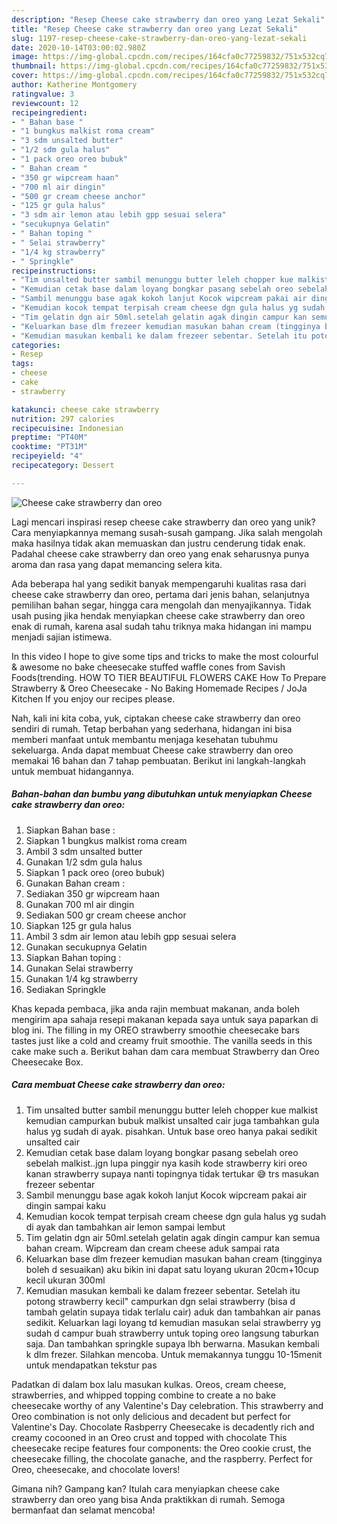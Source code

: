 ```yaml
---
description: "Resep Cheese cake strawberry dan oreo yang Lezat Sekali"
title: "Resep Cheese cake strawberry dan oreo yang Lezat Sekali"
slug: 1197-resep-cheese-cake-strawberry-dan-oreo-yang-lezat-sekali
date: 2020-10-14T03:00:02.980Z
image: https://img-global.cpcdn.com/recipes/164cfa0c77259832/751x532cq70/cheese-cake-strawberry-dan-oreo-foto-resep-utama.jpg
thumbnail: https://img-global.cpcdn.com/recipes/164cfa0c77259832/751x532cq70/cheese-cake-strawberry-dan-oreo-foto-resep-utama.jpg
cover: https://img-global.cpcdn.com/recipes/164cfa0c77259832/751x532cq70/cheese-cake-strawberry-dan-oreo-foto-resep-utama.jpg
author: Katherine Montgomery
ratingvalue: 3
reviewcount: 12
recipeingredient:
- " Bahan base "
- "1 bungkus malkist roma cream"
- "3 sdm unsalted butter"
- "1/2 sdm gula halus"
- "1 pack oreo oreo bubuk"
- " Bahan cream "
- "350 gr wipcream haan"
- "700 ml air dingin"
- "500 gr cream cheese anchor"
- "125 gr gula halus"
- "3 sdm air lemon atau lebih gpp sesuai selera"
- "secukupnya Gelatin"
- " Bahan toping "
- " Selai strawberry"
- "1/4 kg strawberry"
- " Springkle"
recipeinstructions:
- "Tim unsalted butter sambil menunggu butter leleh chopper kue malkist kemudian campurkan bubuk malkist unsalted cair juga tambahkan gula halus yg sudah di ayak. pisahkan. Untuk base oreo hanya pakai sedikit unsalted cair"
- "Kemudian cetak base dalam loyang bongkar pasang sebelah oreo sebelah malkist..jgn lupa pinggir nya kasih kode strawberry kiri oreo kanan strawberry supaya nanti topingnya tidak tertukar 😅 trs masukan frezeer sebentar"
- "Sambil menunggu base agak kokoh lanjut Kocok wipcream pakai air dingin sampai kaku"
- "Kemudian kocok tempat terpisah cream cheese dgn gula halus yg sudah di ayak dan tambahkan air lemon sampai lembut"
- "Tim gelatin dgn air 50ml.setelah gelatin agak dingin campur kan semua bahan cream. Wipcream dan cream cheese aduk sampai rata"
- "Keluarkan base dlm frezeer kemudian masukan bahan cream (tingginya boleh d sesuaikan) aku bikin ini dapat satu loyang ukuran 20cm+10cup kecil ukuran 300ml"
- "Kemudian masukan kembali ke dalam frezeer sebentar. Setelah itu potong strawberry kecil&#34; campurkan dgn selai strawberry (bisa d tambah gelatin supaya tidak terlalu cair) aduk dan tambahkan air panas sedikit. Keluarkan lagi loyang td kemudian masukan selai strawberry yg sudah d campur buah strawberry untuk toping oreo langsung taburkan saja. Dan tambahkan springkle supaya lbh berwarna. Masukan kembali k dlm frezer. Silahkan mencoba. Untuk memakannya tunggu 10-15menit untuk mendapatkan tekstur pas"
categories:
- Resep
tags:
- cheese
- cake
- strawberry

katakunci: cheese cake strawberry 
nutrition: 297 calories
recipecuisine: Indonesian
preptime: "PT40M"
cooktime: "PT31M"
recipeyield: "4"
recipecategory: Dessert

---
```



![Cheese cake strawberry dan oreo](https://img-global.cpcdn.com/recipes/164cfa0c77259832/751x532cq70/cheese-cake-strawberry-dan-oreo-foto-resep-utama.jpg)

Lagi mencari inspirasi resep cheese cake strawberry dan oreo yang unik? Cara menyiapkannya memang susah-susah gampang. Jika salah mengolah maka hasilnya tidak akan memuaskan dan justru cenderung tidak enak. Padahal cheese cake strawberry dan oreo yang enak seharusnya punya aroma dan rasa yang dapat memancing selera kita.

Ada beberapa hal yang sedikit banyak mempengaruhi kualitas rasa dari cheese cake strawberry dan oreo, pertama dari jenis bahan, selanjutnya pemilihan bahan segar, hingga cara mengolah dan menyajikannya. Tidak usah pusing jika hendak menyiapkan cheese cake strawberry dan oreo enak di rumah, karena asal sudah tahu triknya maka hidangan ini mampu menjadi sajian istimewa.

In this video I hope to give some tips and tricks to make the most colourful &amp; awesome no bake cheesecake stuffed waffle cones from Savish Foods(trending. HOW TO TIER BEAUTIFUL FLOWERS CAKE How To Prepare Strawberry &amp; Oreo Cheesecake - No Baking Homemade Recipes / JoJa Kitchen If you enjoy our recipes please.


Nah, kali ini kita coba, yuk, ciptakan cheese cake strawberry dan oreo sendiri di rumah. Tetap berbahan yang sederhana, hidangan ini bisa memberi manfaat untuk membantu menjaga kesehatan tubuhmu sekeluarga. Anda dapat membuat Cheese cake strawberry dan oreo memakai 16 bahan dan 7 tahap pembuatan. Berikut ini langkah-langkah untuk membuat hidangannya.

<!--inarticleads1-->

##### Bahan-bahan dan bumbu yang dibutuhkan untuk menyiapkan Cheese cake strawberry dan oreo:

1. Siapkan  Bahan base :
1. Siapkan 1 bungkus malkist roma cream
1. Ambil 3 sdm unsalted butter
1. Gunakan 1/2 sdm gula halus
1. Siapkan 1 pack oreo (oreo bubuk)
1. Gunakan  Bahan cream :
1. Sediakan 350 gr wipcream haan
1. Gunakan 700 ml air dingin
1. Sediakan 500 gr cream cheese anchor
1. Siapkan 125 gr gula halus
1. Ambil 3 sdm air lemon atau lebih gpp sesuai selera
1. Gunakan secukupnya Gelatin
1. Siapkan  Bahan toping :
1. Gunakan  Selai strawberry
1. Gunakan 1/4 kg strawberry
1. Sediakan  Springkle


Khas kepada pembaca, jika anda rajin membuat makanan, anda boleh mengirim apa sahaja resepi makanan kepada saya untuk saya paparkan di blog ini. The filling in my OREO strawberry smoothie cheesecake bars tastes just like a cold and creamy fruit smoothie. The vanilla seeds in this cake make such a. Berikut bahan dam cara membuat Strawberry dan Oreo Cheesecake Box. 

<!--inarticleads2-->

##### Cara membuat Cheese cake strawberry dan oreo:

1. Tim unsalted butter sambil menunggu butter leleh chopper kue malkist kemudian campurkan bubuk malkist unsalted cair juga tambahkan gula halus yg sudah di ayak. pisahkan. Untuk base oreo hanya pakai sedikit unsalted cair
1. Kemudian cetak base dalam loyang bongkar pasang sebelah oreo sebelah malkist..jgn lupa pinggir nya kasih kode strawberry kiri oreo kanan strawberry supaya nanti topingnya tidak tertukar 😅 trs masukan frezeer sebentar
1. Sambil menunggu base agak kokoh lanjut Kocok wipcream pakai air dingin sampai kaku
1. Kemudian kocok tempat terpisah cream cheese dgn gula halus yg sudah di ayak dan tambahkan air lemon sampai lembut
1. Tim gelatin dgn air 50ml.setelah gelatin agak dingin campur kan semua bahan cream. Wipcream dan cream cheese aduk sampai rata
1. Keluarkan base dlm frezeer kemudian masukan bahan cream (tingginya boleh d sesuaikan) aku bikin ini dapat satu loyang ukuran 20cm+10cup kecil ukuran 300ml
1. Kemudian masukan kembali ke dalam frezeer sebentar. Setelah itu potong strawberry kecil&#34; campurkan dgn selai strawberry (bisa d tambah gelatin supaya tidak terlalu cair) aduk dan tambahkan air panas sedikit. Keluarkan lagi loyang td kemudian masukan selai strawberry yg sudah d campur buah strawberry untuk toping oreo langsung taburkan saja. Dan tambahkan springkle supaya lbh berwarna. Masukan kembali k dlm frezer. Silahkan mencoba. Untuk memakannya tunggu 10-15menit untuk mendapatkan tekstur pas


Padatkan di dalam box lalu masukan kulkas. Oreos, cream cheese, strawberries, and whipped topping combine to create a no bake cheesecake worthy of any Valentine&#39;s Day celebration. This strawberry and Oreo combination is not only delicious and decadent but perfect for Valentine&#39;s Day. Chocolate Rasbperry Cheesecake is decadently rich and creamy cocooned in an Oreo crust and topped with chocolate This cheesecake recipe features four components: the Oreo cookie crust, the cheesecake filling, the chocolate ganache, and the raspberry. Perfect for Oreo, cheesecake, and chocolate lovers! 

Gimana nih? Gampang kan? Itulah cara menyiapkan cheese cake strawberry dan oreo yang bisa Anda praktikkan di rumah. Semoga bermanfaat dan selamat mencoba!
